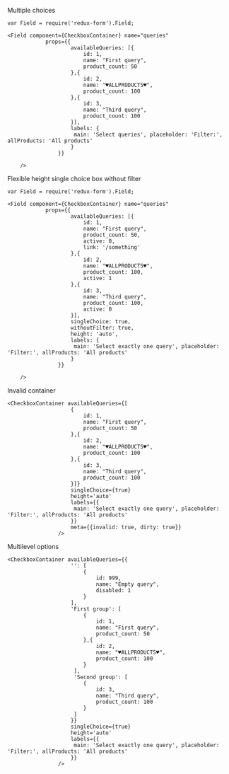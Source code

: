 Multiple choices

    var Field = require('redux-form').Field;

    <Field component={CheckboxContainer} name="queries"
                props={{
                        availableQueries: [{
                            id: 1,
                            name: "First query",
                            product_count: 50
                        },{
                            id: 2,
                            name: "♥ALLPRODUCTS♥",
                            product_count: 100
                        },{
                            id: 3,
                            name: "Third query",
                            product_count: 100
                        }],
                        labels: {
                         main: 'Select queries', placeholder: 'Filter:', allProducts: 'All products'
                        }
                    }}

        />

Flexible height single choice box without filter

    var Field = require('redux-form').Field;

    <Field component={CheckboxContainer} name="queries"
                props={{
                        availableQueries: [{
                            id: 1,
                            name: "First query",
                            product_count: 50,
                            active: 0,
                            link: '/something'
                        },{
                            id: 2,
                            name: "♥ALLPRODUCTS♥",
                            product_count: 100,
                            active: 1
                        },{
                            id: 3,
                            name: "Third query",
                            product_count: 100,
                            active: 0
                        }],
                        singleChoice: true,
                        withoutFilter: true,
                        height: 'auto',
                        labels: {
                         main: 'Select exactly one query', placeholder: 'Filter:', allProducts: 'All products'
                        }
                    }}

        />
        
Invalid container

    <CheckboxContainer availableQueries={[
                        {
                            id: 1,
                            name: "First query",
                            product_count: 50
                        },{
                            id: 2,
                            name: "♥ALLPRODUCTS♥",
                            product_count: 100
                        },{
                            id: 3,
                            name: "Third query",
                            product_count: 100
                        }]}
                        singleChoice={true}
                        height='auto'
                        labels={{
                         main: 'Select exactly one query', placeholder: 'Filter:', allProducts: 'All products'
                        }}
                        meta={{invalid: true, dirty: true}}
                    />

Multilevel options

    <CheckboxContainer availableQueries={{
                        '': [
                            {
                                id: 999,
                                name: "Empty query",
                                disabled: 1
                            }
                        ],
                        'First group': [
                            {
                                id: 1,
                                name: "First query",
                                product_count: 50
                            },{
                                id: 2,
                                name: "♥ALLPRODUCTS♥",
                                product_count: 100
                            }
                         ],
                         'Second group': [
                            {
                                id: 3,
                                name: "Third query",
                                product_count: 100
                            }
                         ]
                        }}
                        singleChoice={true}
                        height='auto'
                        labels={{
                         main: 'Select exactly one query', placeholder: 'Filter:', allProducts: 'All products'
                        }}
                    />